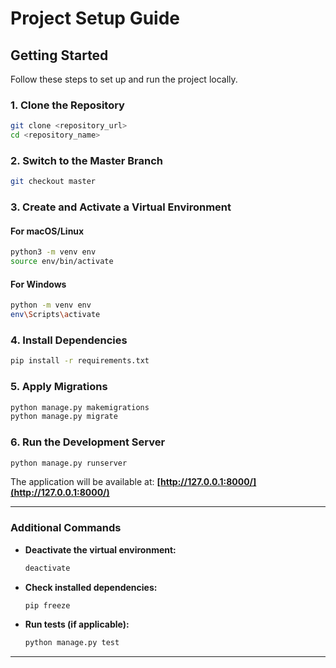 # Project Setup Guide

## **Getting Started**

Follow these steps to set up and run the project locally.

### **1. Clone the Repository**

```bash
git clone <repository_url>
cd <repository_name>
```

### **2. Switch to the Master Branch**

```bash
git checkout master
```

### **3. Create and Activate a Virtual Environment**

#### **For macOS/Linux**

```bash
python3 -m venv env
source env/bin/activate
```

#### **For Windows**

```bash
python -m venv env
env\Scripts\activate
```

### **4. Install Dependencies**

```bash
pip install -r requirements.txt
```

### **5. Apply Migrations**

```bash
python manage.py makemigrations
python manage.py migrate
```

### **6. Run the Development Server**

```bash
python manage.py runserver
```

The application will be available at: **[http://127.0.0.1:8000/](http://127.0.0.1:8000/)**

---

### **Additional Commands**

* **Deactivate the virtual environment:**
  ```bash
  deactivate
  ```
* **Check installed dependencies:**
  ```bash
  pip freeze
  ```
* **Run tests (if applicable):**
  ```bash
  python manage.py test
  ```

---

